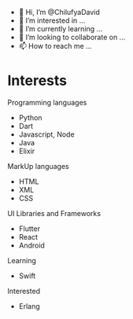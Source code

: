 - 👋 Hi, I’m @ChilufyaDavid
- 👀 I’m interested in ...
- 🌱 I’m currently learning ...
- 💞️ I’m looking to collaborate on ...
- 📫 How to reach me ...

# Interests 
Programming languages
- Python
- Dart
- Javascript, Node
- Java
- Elixir

MarkUp languages
- HTML
- XML
- CSS

UI Libraries and Frameworks
- Flutter
- React
- Android

Learning
- Swift

Interested
- Erlang
<!---
ChilufyaDavid/ChilufyaDavid is a ✨ special ✨ repository because its `README.md` (this file) appears on your GitHub profile.
You can click the Preview link to take a look at your changes.
--->
